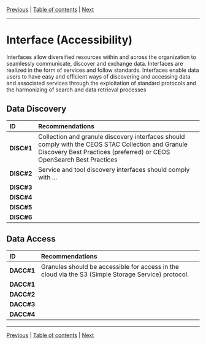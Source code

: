 [Previous](Architecture.md) | [Table of contents](README.md) | [Next](Quality.md)
***
# **Interface (Accessibility)**
Interfaces allow diversified resources within and across the organization to seamlessly communicate, discover and exchange data. Interfaces are realized in the form of services and follow standards. Interfaces enable data users to have easy and efficient ways of discovering and accessing data and associated services through the exploitation of standard protocols and the harmonizing of search and data retrieval processes

## Data Discovery

| **ID** | **Recommendations** |
| :---- | :---- |
| **DISC\#1** | Collection and granule discovery interfaces should comply with the CEOS STAC Collection and Granule Discovery Best Practices (preferred) or CEOS OpenSearch Best Practices |
| **DISC\#2** | Service and tool discovery interfaces should comply with ... |
| **DISC\#3** |  |
| **DISC\#4** |  |
| **DISC\#5** |  |
| **DISC\#6** |  |

## Data Access
| **ID** | **Recommendations** |
| :---- | :---- |
| **DACC\#1** |  Granules should be accessible for access in the cloud via the S3 (Simple Storage Service) protocol. |
| **DACC\#1** |  |
| **DACC\#2** |  |
| **DACC\#3** |  |
| **DACC\#4** |  |



***
[Previous](Architecture.md) | [Table of contents](README.md) | [Next](Quality.md)
